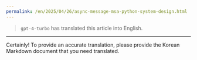 ```yaml
---
permalink: /en/2025/04/26/async-message-msa-python-system-design.html
---
```


> `gpt-4-turbo` has translated this article into English.

---

Certainly! To provide an accurate translation, please provide the Korean Markdown document that you need translated.